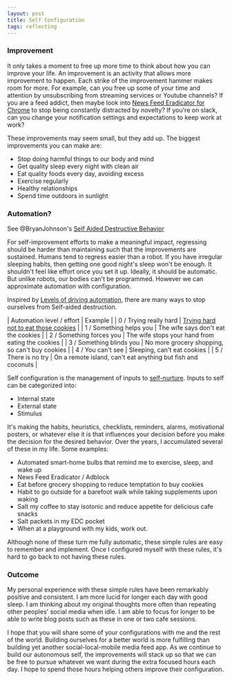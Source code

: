 ```yaml
---
layout: post
title: Self Configuration
tags: reflecting
---
```


### Improvement

It only takes a moment to free up more time to think about how you can improve your life. An improvement is an activity that allows more improvement to happen. Each strike of the improvement hammer makes room for more. For example, can you free up some of your time and attention by unsubscribing from streaming services or Youtube channels? If you are a feed addict, then maybe look into [News Feed Eradicator for Chrome](https://chrome.google.com/webstore/detail/news-feed-eradicator/fjcldmjmjhkklehbacihaiopjklihlgg) to stop being constantly distracted by novelty? If you're on slack, can you change your notification settings and expectations to keep work at work? 

These improvements may seem small, but they add up. The biggest improvements you can make are:
- Stop doing harmful things to our body and mind
- Get quality sleep every night with clean air
- Eat quality foods every day, avoiding excess
- Exercise regularly
- Healthy relationships
- Spend time outdoors in sunlight

### Automation?

See @BryanJohnson's [Self Aided Destructive Behavior](https://www.youtube.com/shorts/j38LGkPGq6E)

For self-improvement efforts to make a meaningful impact, regressing should be harder than maintaining such that the improvements are sustained. Humans tend to regress easier than a robot. If you have irregular sleeping habits, then getting one good night's sleep won't be enough. It shouldn't feel like effort once you set it up. Ideally, it should be automatic. But unlike robots, our bodies can't be programmed. However we can approximate automation with configuration. 

Inspired by [Levels of driving automation](https://en.wikipedia.org/wiki/Self-driving_car#:~:text=80%5D%5B81%5D-,Levels%20of%20driving%20automation,-%5Bedit%5D), there are many ways to stop ourselves from Self-aided destruction.

| Automation level / effort | Example |
| 0 / Trying really hard | [Trying hard not to eat those cookies](https://www.youtube.com/shorts/2wkDm3VMbuU) |
| 1 / Something helps you  | The wife says don't eat the cookies |
| 2 / Something forces you  | The wife stops your hand from eating the cookies |
| 3 / Something blinds you  | No more grocery shopping, so can't buy cookies |
| 4 / You can't see  | Sleeping, can't eat cookies |
| 5 / There is no try  | On a remote island, can't eat anything but fish and coconuts |

Self configuration is the management of inputs to [self-nurture](/empirical-method-for-self-nurture). Inputs to self can be categorized into:

- Internal state
- External state
- Stimulus

It's making the habits, heuristics, checklists, reminders, alarms, motivational posters, or whatever else it is that influences your decision before you make the decision for the desired behavior. Over the years, I accumulated several of these in my life. Some examples:

- Automated smart-home bulbs that remind me to exercise, sleep, and wake up
- News Feed Eradicator / Adblock
- Eat before grocery shopping to reduce temptation to buy cookies
- Habit to go outside for a barefoot walk while taking supplements upon waking
- Salt my coffee to stay isotonic and reduce appetite for delicious cafe snacks
- Salt packets in my EDC pocket
- When at a playground with my kids, work out.

Although none of these turn me fully automatic, these simple rules are easy to remember and implement. Once I configured myself with these rules, it's hard to go back to not having these rules.

### Outcome

My personal experience with these simple rules have been remarkably positive and consistent. I am more lucid for longer each day with good sleep. I am thinking about my original thoughts more often than repeating other peoples' social media when idle. I am able to focus for longer to be able to write blog posts such as these in one or two cafe sessions. 

I hope that you will share some of your configurations with me and the rest of the world. Building ourselves for a better world is more fulfilling than building yet another social-local-mobile media feed app. As we continue to build our autonomous self, the improvements will stack up so that we can be free to pursue whatever we want during the extra focused hours each day. I hope to spend those hours helping others improve their configuration.
